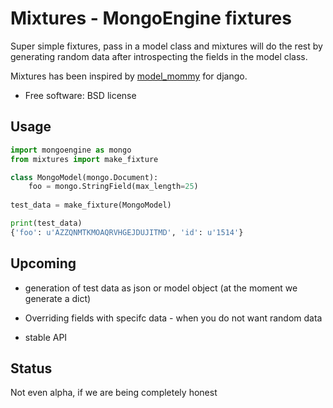 Mixtures - MongoEngine fixtures
===============================

Super simple fixtures, pass in a model class and mixtures will do the rest
by generating random data after introspecting the fields in the model class.

Mixtures has been inspired by [model_mommy](https://github.com/vandersonmota/model_mommy)
for django.


* Free software: BSD license

Usage
-----

```python
import mongoengine as mongo
from mixtures import make_fixture

class MongoModel(mongo.Document):
	foo = mongo.StringField(max_length=25)
	
test_data = make_fixture(MongoModel)

print(test_data)
{'foo': u'AZZQNMTKMOAQRVHGEJDUJITMD', 'id': u'1514'}
```

Upcoming
--------

* generation of test data as json or model object
	(at the moment we generate a dict)

* Overriding fields with specifc data - when you do not want random data

* stable API


Status
------

Not even alpha, if we are being completely honest
